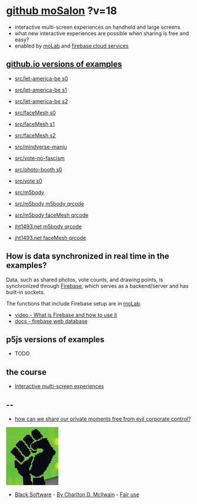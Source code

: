 # [github moSalon](https://github.com/molab-itp/moSalon) ?v=18

- interactive multi-screen experiences on handheld and large screens
- what new interactive experiences are possible when sharing is free and easy?
- enabled by [moLab](https://github.com/molab-itp/moLib) and [firebase cloud services](https://firebase.google.com)

## [github.io versions of examples](https://molab-itp.github.io/moSalon?v=18)

- [src/let-america-be s0](src/let-america-be/qrcode?v=18&group=s0)
- [src/let-america-be s1](src/let-america-be/qrcode?v=18&group=s1)
- [src/let-america-be s2](src/let-america-be/qrcode?v=18&group=s2)

- [src/faceMesh s0](src/faceMesh/qrcode?v=18)
- [src/faceMesh s1](src/faceMesh/qrcode?v=18&group=s1)
- [src/faceMesh s2](src/faceMesh/qrcode?v=18&group=s2)

- [src/mindverse-manju](src/mindverse-manju)
- [src/vote-no-fascism](src/vote-no-fascism/?v=18)

- [src/photo-booth s0](src/photo-booth/?v=18)
- [src/vote s0](src/vote/?v=18)

- [src/m5body](src/m5body/?v=18)
- [src/m5body m5body qrcode](src/m5body/qrcode-m5body/?v=18&app=mo-m5body&group=m5body)
- [src/m5body faceMesh qrcode](src/m5body/qrcode-facemesh/?v=18&app=mo-m5body&group=m5body)
- [jht1493.net m5body qrcode](https://jht1493.net/moSalon/demo/m5body/qrcode-m5body/?v=18&app=mo-m5body&group=m5body)
- [jht1493.net faceMesh qrcode](https://jht1493.net/moSalon/demo/m5body/qrcode-facemesh/?v=18&app=mo-m5body&group=m5body)

## How is data synchronized in real time in the examples?

Data, such as shared photos, vote counts, and drawing points, is synchronized through [Firebase](https://firebase.google.com), which serves as a backend/server and has built-in sockets.

The functions that include Firebase setup are in [moLab](https://github.com/molab-itp/moLib).

- [video - What is Firebase and how to use it](https://www.youtube.com/watch?v=p9pgI3Mg-So&list=PLl-K7zZEsYLnfwBe4WgEw9ao0J0N1LYDR&index=8)
- [docs - firebase web database](https://firebase.google.com/docs/database/web/start?hl=en&authuser=0)

## p5js versions of examples

- TODO

## the course

- [Interactive multi-screen experiences](https://github.com/p5videoKit/IM-Screens-2024-03-ima)

## --

- [how can we share our private moments free from evil corporate control?](https://github.com/jht1493/jht-site?tab=readme-ov-file#why)

[![Black_Software](png/power-fist-142x158.png)](https://en.wikipedia.org/wiki/Black_Software)

- [Black Software](https://en.wikipedia.org/wiki/Black_Software) - [By Charlton D. McIlwain](https://global.oup.com/academic/product/black-software-9780190863845) - [Fair use](https://en.wikipedia.org/w/index.php?curid=67093597)
